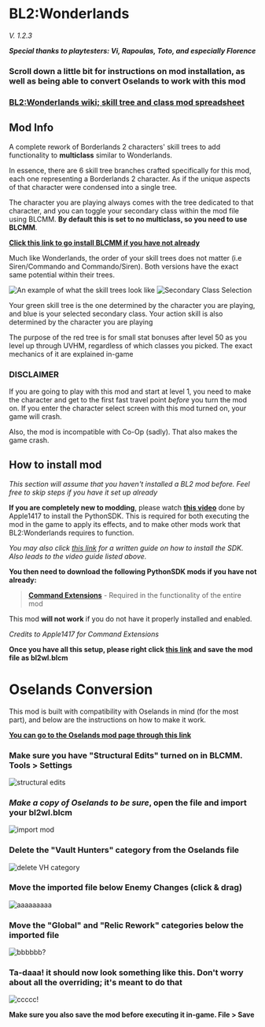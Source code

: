 # BL2:Wonderlands
*V. 1.2.3*

***Special thanks to playtesters: Vi, Rapoulas, Toto, and especially Florence***

### Scroll down a little bit for instructions on mod installation, as well as being able to convert Oselands to work with this mod

### [BL2:Wonderlands wiki; skill tree and class mod spreadsheet](https://docs.google.com/spreadsheets/d/1arJpT_l0pu_0-sNd1I5JAk2IeWqWo3vgruCuRc1zWZo/edit?usp=sharing)

## Mod Info

A complete rework of Borderlands 2 characters' skill trees to add functionality to **multiclass** similar to Wonderlands.

In essence, there are 6 skill tree branches crafted specifically for this mod, each one representing a Borderlands 2 character. As if the unique aspects of that character were condensed into a single tree.

The character you are playing always comes with the tree dedicated to that character, and you can toggle your secondary class within the mod file using BLCMM. **By default this is set to no multiclass, so you need to use BLCMM**.

**[Click this link to go install BLCMM if you have not already](https://www.nexusmods.com/borderlands2/mods/61?tab=description)**

Much like Wonderlands, the order of your skill trees does not matter (i.e Siren/Commando and Commando/Siren). Both versions have the exact same potential within their trees.

![An example of what the skill trees look like](https://i.imgur.com/J874JxV.png)
![Secondary Class Selection](https://i.imgur.com/F5nzQyK.png)


Your green skill tree is the one determined by the character you are playing, and blue is your selected secondary class. Your action skill is also determined by the character you are playing

The purpose of the red tree is for small stat bonuses after level 50 as you level up through UVHM, regardless of which classes you picked. The exact mechanics of it are explained in-game


### DISCLAIMER

If you are going to play with this mod and start at level 1, you need to make the character and get to the first fast travel point *before* you turn the mod on. If you enter the character select screen with this mod turned on, your game will crash.

Also, the mod is incompatible with Co-Op (sadly). That also makes the game crash.




## How to install mod

*This section will assume that you haven't installed a BL2 mod before. Feel free to skip steps if you have it set up already*

**If you are completely new to modding**, please watch **[this video](https://www.youtube.com/watch?v=57WxvASCX70&t=1s)** done by Apple1417 to install the PythonSDK. This is required for both executing the mod in the game to apply its effects, and to make other mods work that BL2:Wonderlands requires to function.

*You may also click [this link](https://bl-sdk.github.io/) for a written guide on how to install the SDK. Also leads to the video guide listed above.*

**You then need to download the following PythonSDK mods if you have not already:**

> **[Command Extensions](https://bl-sdk.github.io/mods/CommandExtensions/)** - Required in the functionality of the entire mod

This mod **will not work** if you do not have it properly installed and enabled.

*Credits to Apple1417 for Command Extensions*


**Once you have all this setup, please right click [this link](https://raw.githubusercontent.com/BLCM/BLCMods/master/Borderlands%202%20mods/osetor74/BL2Wonderlands/bl2wl.blcm) and save the mod file as bl2wl.blcm**


# Oselands Conversion

This mod is built with compatibility with Oselands in mind (for the most part), and below are the instructions on how to make it work.

**[You can go to the Oselands mod page through this link](https://github.com/BLCM/BLCMods/tree/master/Borderlands%202%20mods/osetor74/Oselands)**

### Make sure you have "Structural Edits" turned on in BLCMM.  Tools > Settings
![structural edits](https://i.imgur.com/GY64MHN.png)

### ***Make a copy of Oselands to be sure***, open the file and import your bl2wl.blcm
![import mod](https://i.imgur.com/9377L5D.png)

### Delete the "Vault Hunters" category from the Oselands file
![delete VH category](https://i.imgur.com/EvXXb5Q.png)

### Move the imported file below Enemy Changes (click & drag)
![aaaaaaaaa](https://i.imgur.com/ylKyVtK.png)

### Move the "Global" and "Relic Rework" categories below the imported file
![bbbbbb?](https://i.imgur.com/w08Laj9.png)

### Ta-daaa! it should now look something like this. Don't worry about all the overriding; it's meant to do that
![ccccc!](https://i.imgur.com/RDMNnsJ.png)

**Make sure you also save the mod before executing it in-game. File > Save**
